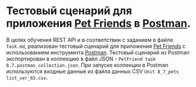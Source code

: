 # Тестовый сценарий для приложения [Pet Friends](http://petfriends.skillfactory.ru/) в [Postman](https://www.postman.com/).

В целях обучения REST API и в соответствии с заданием в файле `Task.md`, реализован тестовый сценарий для приложения [Pet Friends](http://petfriends.skillfactory.ru/) с использованием инструмента  [Postman](https://www.postman.com/).  Тестовый сценарий из Postman экспортирован в коллекцию в файл JSON - `PetFriend task 8.7.postman_collection.json`. При запуске коллекции в Postman используются входные данные из файла данных CSV `Unit 8_7_pets list_ver_03.csv`.

